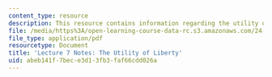 ```yaml
---
content_type: resource
description: This resource contains information regarding the utility of liberty.
file: /media/https%3A/open-learning-course-data-rc.s3.amazonaws.com/24-04j-justice-spring-2012/abeb141f7bece3d13fb3faf66cdd026a_MIT24_04JS12_lec07.pdf
file_type: application/pdf
resourcetype: Document
title: 'Lecture 7 Notes: The Utility of Liberty'
uid: abeb141f-7bec-e3d1-3fb3-faf66cdd026a
---
```

